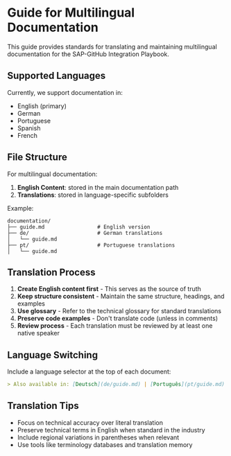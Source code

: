 # Guide for Multilingual Documentation

This guide provides standards for translating and maintaining multilingual documentation for the SAP-GitHub Integration Playbook.

## Supported Languages

Currently, we support documentation in:
- English (primary)
- German
- Portuguese
- Spanish 
- French

## File Structure

For multilingual documentation:

1. **English Content**: stored in the main documentation path
2. **Translations**: stored in language-specific subfolders

Example:
```
documentation/
├── guide.md                 # English version
├── de/                      # German translations
│   └── guide.md
├── pt/                      # Portuguese translations
│   └── guide.md
```

## Translation Process

1. **Create English content first** - This serves as the source of truth
2. **Keep structure consistent** - Maintain the same structure, headings, and examples
3. **Use glossary** - Refer to the technical glossary for standard translations
4. **Preserve code examples** - Don't translate code (unless in comments)
5. **Review process** - Each translation must be reviewed by at least one native speaker

## Language Switching

Include a language selector at the top of each document:

```markdown
> Also available in: [Deutsch](de/guide.md) | [Português](pt/guide.md) | [Español](es/guide.md) | [Français](fr/guide.md)
```

## Translation Tips

- Focus on technical accuracy over literal translation
- Preserve technical terms in English when standard in the industry
- Include regional variations in parentheses when relevant
- Use tools like terminology databases and translation memory
